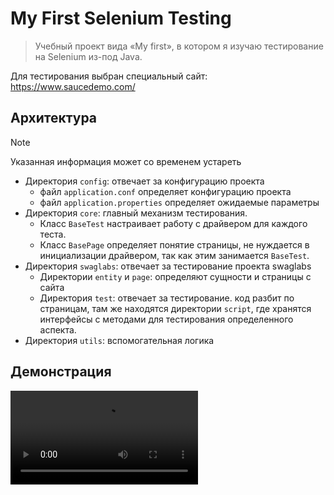 # My First Selenium Testing

> Учебный проект вида «My first», в котором я изучаю тестирование на Selenium из-под Java.

Для тестирования выбран специальный сайт: https://www.saucedemo.com/

## Архитектура

> [!NOTE]  
> Указанная информация может со временем устареть

- Директория `config`: отвечает за конфигурацию проекта
    - файл `application.conf` определяет конфигурацию проекта
    - файл `application.properties` определяет ожидаемые параметры
- Директория `core`: главный механизм тестирования.
    - Класс `BaseTest` настраивает работу с драйвером для каждого теста.
    - Класс `BasePage` определяет понятие страницы, не нуждается в инициализации драйвером, так как этим
      занимается `BaseTest`.
- Директория `swaglabs`: отвечает за тестирование проекта swaglabs
    - Директории `entity` и `page`: определяют сущности и страницы с сайта
    - Директория `test`: отвечает за тестирование. код разбит по страницам, там же находятся директории `script`, где
      хранятся интерфейсы с методами для тестирования определенного аспекта.
- Директория `utils`: вспомогательная логика

## Демонстрация

![Demo.mp4](.readme/Demo.mp4)
